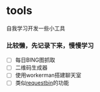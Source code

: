 # tools
自我学习开发一些小工具

### 比较懒，先记录下来，慢慢学习

- [ ] 每日BING图抓取
- [ ] 二维码生成器
- [ ] 使用workerman搭建聊天室
- [ ] 类似[requestbin](https://requestbin.fullcontact.com/)的功能
